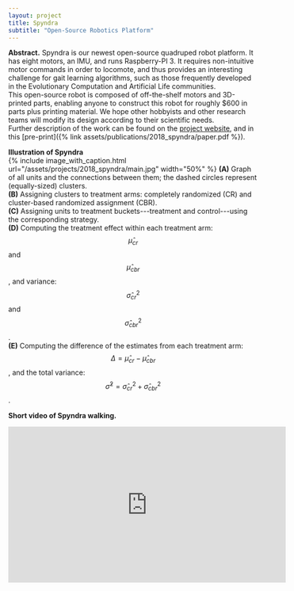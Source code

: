 ```yaml
---
layout: project
title: Spyndra
subtitle: "Open-Source Robotics Platform"
---
```

<script src="https://cdn.mathjax.org/mathjax/latest/MathJax.js?config=TeX-AMS-MML_HTMLorMML" type="text/javascript"></script>

**Abstract.**
Spyndra is our newest open-source quadruped robot platform. It has eight motors, an IMU, and runs Raspberry-PI 3. It requires non-intuitive motor commands in order to locomote, and thus provides an interesting challenge for gait learning algorithms, such as those frequently developed in the Evolutionary Computation and Artificial Life communities.
<br/>
This open-source robot is composed of off-the-shelf motors and 3D-printed parts, enabling anyone to construct this robot for roughly $600 in parts plus printing material. We hope other hobbyists and other research teams will modify its design according to their scientific needs.
<br/> 
Further description of the work can be found on the <a href="https://www.creativemachineslab.com/spyndra.html">project website</a>, and in this [pre-print]({% link assets/publications/2018_spyndra/paper.pdf %}). 


**Illustration of Spyndra** <br/>
{%
	include image_with_caption.html
	url="/assets/projects/2018_spyndra/main.jpg"
	width="50%"
%}
**(A)** Graph of all units and the connections between them; the dashed circles represent (equally-sized) clusters. <br/>
**(B)** Assigning clusters to treatment arms: completely randomized (CR) and cluster-based randomized assignment (CBR). <br/>
**(C)** Assigning units to treatment buckets---treatment and control---using the corresponding strategy. <br/>
**(D)** Computing the treatment effect within each treatment arm: $$\hat \mu_{cr}$$ and $$\hat \mu_{cbr}$$, and variance: $$\hat \sigma^2_{cr}$$ and $$\hat \sigma^2_{cbr}$$. <br/>
**(E)** Computing the difference of the estimates from each treatment arm: $$\Delta = \hat \mu_{cr} - \hat \mu_{cbr}$$, and the total variance: $$\hat \sigma^2 = \hat \sigma^2_{cr} + \hat \sigma^2_{cbr}$$. <br/>

**Short video of Spyndra walking.** <br/>
<iframe width="560" height="315" src="https://www.youtube.com/embed/i_a6hoQ2w08" frameborder="0" allow="accelerometer; autoplay; encrypted-media; gyroscope; picture-in-picture" allowfullscreen></iframe>